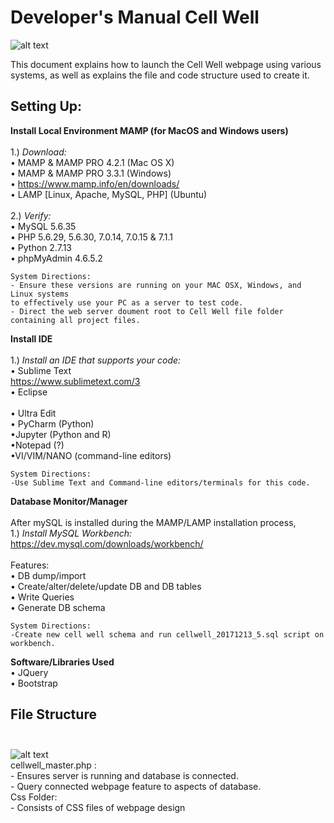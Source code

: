 Developer's Manual Cell Well 
=======

![alt text](https://farm5.staticflickr.com/4551/39045365031_78cc1a8b79_m.jpg "Logo Title Text 1")

This document explains how to launch the Cell Well webpage using various systems, as well as explains the file and code structure used to create it.

## Setting Up:

**Install Local Environment MAMP (for MacOS and Windows users)**<br> <br>
	1.)  *Download:* <br>
	• MAMP & MAMP PRO 4.2.1 (Mac OS X) <br>
 	• MAMP & MAMP PRO 3.3.1 (Windows) <br>
	• https://www.mamp.info/en/downloads/ <br>
	• LAMP [Linux, Apache, MySQL, PHP] (Ubuntu) <br> <br>
	2.)  *Verify:* <br> 
 	• MySQL 5.6.35 <br>
	• PHP 5.6.29, 5.6.30, 7.0.14, 7.0.15 & 7.1.1 <br>
	• Python 2.7.13 <br>
   	• phpMyAdmin 4.6.5.2 <br>
	
	System Directions: 
	- Ensure these versions are running on your MAC OSX, Windows, and Linux systems 
	to effectively use your PC as a server to test code. 
	- Direct the web server doument root to Cell Well file folder containing all project files.
	
**Install IDE** <br> <br>
	1.) *Install an IDE that supports your code:* <br>
	• Sublime Text <br>
	https://www.sublimetext.com/3 <br>
	• Eclipse <br>	
	• Ultra Edit <br>
	• PyCharm (Python) <br>
	•Jupyter (Python and R) <br>
	•Notepad (?) <br>
	•VI/VIM/NANO (command-line editors) <br>
	
	System Directions: 
	-Use Sublime Text and Command-line editors/terminals for this code.
	
**Database Monitor/Manager** <br><br>
	After mySQL is installed during the MAMP/LAMP installation process, <br>
	1.) *Install MySQL Workbench:* <br>
	https://dev.mysql.com/downloads/workbench/ <br><br>
	Features: <br>
 	• DB dump/import <br>
	• Create/alter/delete/update DB and DB tables <br>
	• Write Queries <br>
	• Generate DB schema <br>
	
	System Directions: 
	-Create new cell well schema and run cellwell_20171213_5.sql script on workbench. 
	
**Software/Libraries Used** <br>
	• JQuery <br>
	• Bootstrap <br>
	
## File Structure <br> <br>
![alt text](https://farm5.staticflickr.com/4737/24184158367_8f9d4416be_z.jpg "Logo Title Text 1") <br>
	cellwell_master.php : <br>
		- Ensures server is running and database is connected. <br>
		- Query connected webpage feature to aspects of database. <br>
	Css Folder: <br>
		- Consists of CSS files of webpage design

